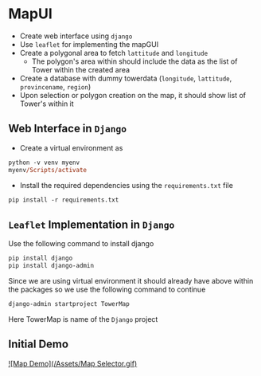 # MapUI
- Create web interface using `django`
- Use `leaflet` for implementing the mapGUI
- Create a polygonal area to fetch  `lattitude` and `longitude`  
    - The polygon's area within should include the data as the list of Tower within the created area 
- Create a database with dummy towerdata (`longitude`, `lattitude`, `provincename`, `region`)
- Upon selection or polygon creation on the map, it should show list of Tower's within it

## Web Interface in `Django`

- Create a virtual environment as
```ps
python -v venv myenv 
myenv/Scripts/activate
```
- Install the required dependencies using the `requirements.txt` file
```ps
pip install -r requirements.txt   
```

## `Leaflet` Implementation in `Django`

Use the following command to install django

```ps
pip install django
pip install django-admin
```
Since we are using virtual environment it should already have above within the packages so we use the following command to continue

```ps
django-admin startproject TowerMap
```
Here TowerMap is name of the `Django` project

## Initial Demo 
[![Map Demo](/Assets/Map Selector.gif)](https://github.com/Niterg/MapUI/blob/ed0d399712d9e104f503d21cdb89547b363db4d9/Assets/Map%20Selector.gif)

